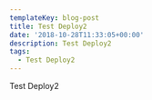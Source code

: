 ```yaml
---
templateKey: blog-post
title: Test Deploy2
date: '2018-10-28T11:33:05+00:00'
description: Test Deploy2
tags:
  - Test Deploy2
---
```

Test Deploy2
